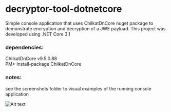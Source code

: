 # decryptor-tool-dotnetcore
Simple console application that uses ChilkatDnCore nuget package to demonstrate encryption and decryption of a JWE payload.  This project was developed using .NET Core 3.1

### dependencies:
ChilkatDnCore v9.5.0.88  
PM> Install-package ChilkatDnCore

### notes:
see the screenshots folder to visual examples of the running console application

![Alt text](/blob/main/Decryptor%20Console%20App/screenshots/decryptingExample.jpg?raw=true "Optional Title")
